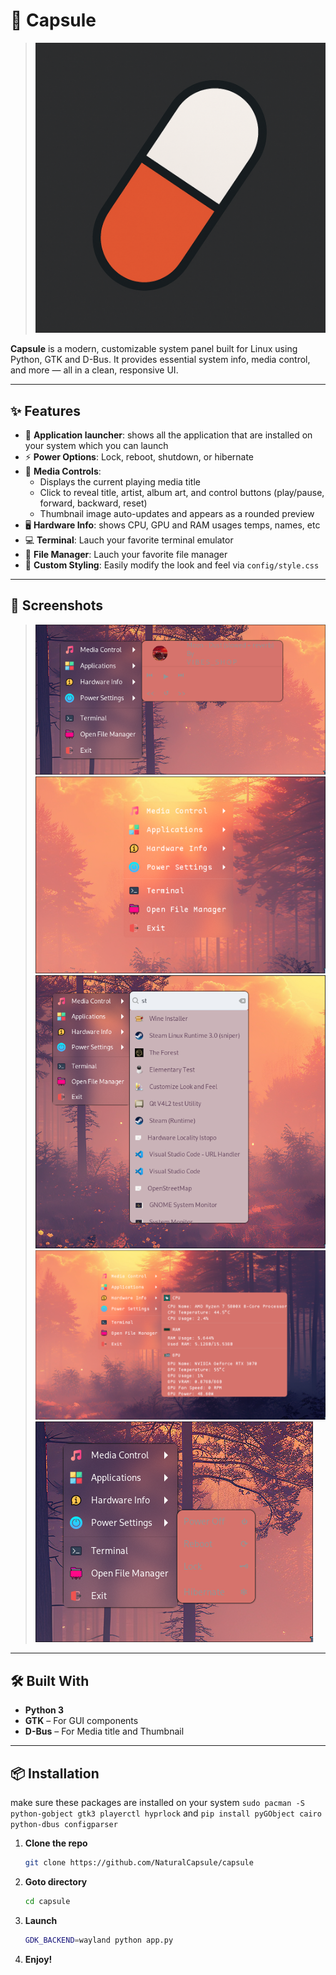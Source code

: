 # 💊 Capsule

> ![App](repo_images/capsule.png)

**Capsule** is a modern, customizable system panel built for Linux using Python, GTK and D-Bus. It provides essential system info, media control, and more — all in a clean, responsive UI.

---

## ✨ Features

- 🚀 **Application launcher**: shows all the application that are installed on your system which you can launch
- ⚡ **Power Options**: Lock, reboot, shutdown, or hibernate
- 🎵 **Media Controls**:
  - Displays the current playing media title
  - Click to reveal title, artist, album art, and control buttons (play/pause, forward, backward, reset)
  - Thumbnail image auto-updates and appears as a rounded preview
- 🖥️  **Hardware Info**: shows CPU, GPU and RAM usages temps, names, etc
- 💻 **Terminal**: Lauch your favorite terminal emulator
- 📂 **File Manager**: Lauch your favorite file manager
- 🎨 **Custom Styling**: Easily modify the look and feel via `config/style.css`
---


## 📸 Screenshots

> ![ScreenShots](repo_images/2.png) ![ScreenShots](repo_images/1.png) ![ScreenShots](repo_images/3.png) ![ScreenShots](repo_images/4.png) ![ScreenShots](repo_images/5.png)

---

## 🛠️ Built With

- **Python 3**
- **GTK** – For GUI components
- **D-Bus** – For Media title and Thumbnail

---


## 📦 Installation

make sure these packages are installed on your system
`sudo pacman -S python-gobject gtk3 playerctl hyprlock`
and
`pip install pyGObject cairo python-dbus configparser`

1. **Clone the repo**
   ```bash
   git clone https://github.com/NaturalCapsule/capsule
   ```

2. **Goto directory**
   ```bash
   cd capsule
   ```

3. **Launch**

   ```bash
   GDK_BACKEND=wayland python app.py
   ```

4. **Enjoy!**